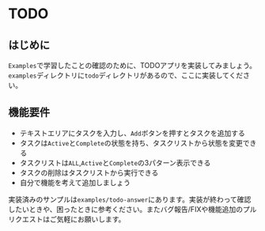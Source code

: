 # TODO

## はじめに
`Examples`で学習したことの確認のために、TODOアプリを実装してみましょう。`examples`ディレクトリに`todo`ディレクトリがあるので、ここに実装してください。

## 機能要件
- テキストエリアにタスクを入力し、`Add`ボタンを押すとタスクを追加する
- タスクは`Active`と`Complete`の状態を持ち、タスクリストから状態を変更できる
- タスクリストは`ALL`,`Active`と`Complete`の3パターン表示できる
- タスクの削除はタスクリストから実行できる
- 自分で機能を考えて追加しましょう

実装済みのサンプルは`examples/todo-answer`にあります。実装が終わって確認したいときや、困ったときに参考ください。またバグ報告/FIXや機能追加のプルリクエストはご気軽にお願いします。
